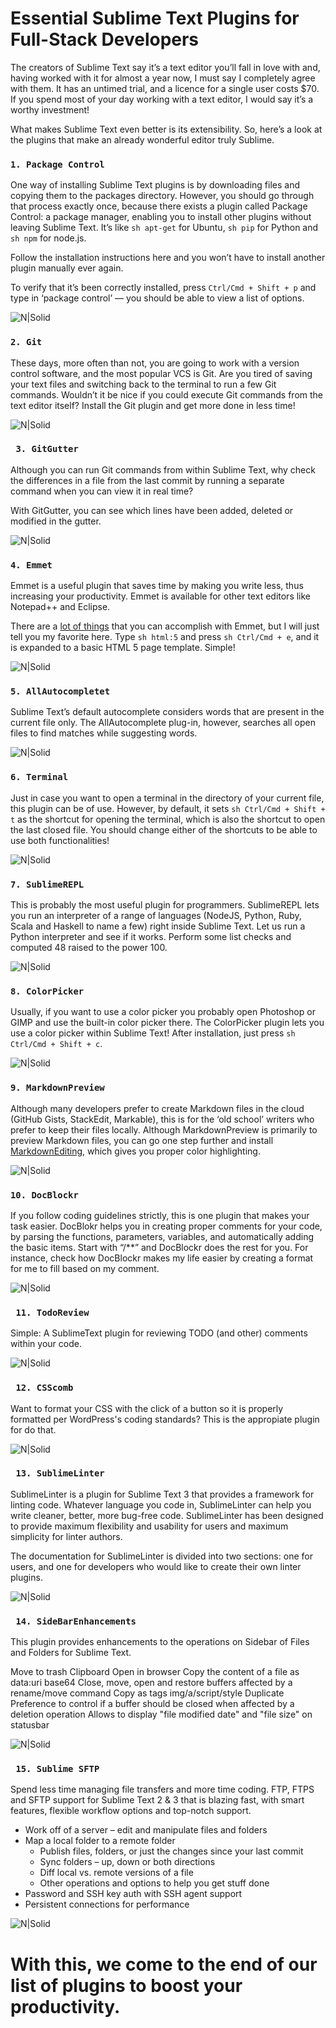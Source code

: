 # Essential Sublime Text Plugins for Full-Stack Developers
The creators of Sublime Text say it’s a text editor you’ll fall in love with and, having worked with it for almost a year now, I must say I completely agree with them. It has an untimed trial, and a licence for a single user costs $70. If you spend most of your day working with a text editor, I would say it’s a worthy investment!

What makes Sublime Text even better is its extensibility. So, here’s a look at the plugins that make an already wonderful editor truly Sublime.

### ```1. Package Control```

One way of installing Sublime Text plugins is by downloading files and copying them to the packages directory. However, you should go through that process exactly once, because there exists a plugin called Package Control: a package manager, enabling you to install other plugins without leaving Sublime Text. It’s like ```sh apt-get``` for Ubuntu, ```sh pip``` for Python and ```sh npm``` for node.js.

Follow the installation instructions here and you won’t have to install another plugin manually ever again.

To verify that it’s been correctly installed, press ```Ctrl/Cmd + Shift + p``` and type in ‘package control’ — you should be able to view a list of options.

![N|Solid](https://raw.githubusercontent.com/franvergara66/essential-sublime-plugins/master/images/1.png)

### ```2. Git```

These days, more often than not, you are going to work with a version control software, and the most popular VCS is Git. Are you tired of saving your text files and switching back to the terminal to run a few Git commands. Wouldn’t it be nice if you could execute Git commands from the text editor itself? Install the Git plugin and get more done in less time!

![N|Solid](https://raw.githubusercontent.com/franvergara66/essential-sublime-plugins/master/images/2.png)

### ``` 3. GitGutter```
Although you can run Git commands from within Sublime Text, why check the differences in a file from the last commit by running a separate command when you can view it in real time?

With GitGutter, you can see which lines have been added, deleted or modified in the gutter.

![N|Solid](https://raw.githubusercontent.com/franvergara66/essential-sublime-plugins/master/images/3.png)


### ```4. Emmet```

Emmet is a useful plugin that saves time by making you write less, thus increasing your productivity. Emmet is available for other text editors like Notepad++ and Eclipse.

There are a [lot of things](http://www.hongkiat.com/blog/html-css-faster-emmet/) that you can accomplish with Emmet, but I will just tell you my favorite here. Type ```sh html:5``` and press ```sh Ctrl/Cmd + e```, and it is expanded to a basic HTML 5 page template. Simple!

![N|Solid](https://raw.githubusercontent.com/franvergara66/essential-sublime-plugins/master/images/4.png)


### ```5. AllAutocompletet```

Sublime Text’s default autocomplete considers words that are present in the current file only. The AllAutocomplete plug-in, however, searches all open files to find matches while suggesting words.


![N|Solid](https://raw.githubusercontent.com/franvergara66/essential-sublime-plugins/master/images/5.png)

### ```6. Terminal```

Just in case you want to open a terminal in the directory of your current file, this plugin can be of use. However, by default, it sets ```sh Ctrl/Cmd + Shift + t``` as the shortcut for opening the terminal, which is also the shortcut to open the last closed file. You should change either of the shortcuts to be able to use both functionalities!


![N|Solid](https://raw.githubusercontent.com/franvergara66/essential-sublime-plugins/master/images/6.png)


### ```7. SublimeREPL```

This is probably the most useful plugin for programmers. SublimeREPL lets you run an interpreter of a range of languages (NodeJS, Python, Ruby, Scala and Haskell to name a few) right inside Sublime Text. Let us run a Python interpreter and see if it works. Perform some list checks and computed 48 raised to the power 100.

![N|Solid](https://raw.githubusercontent.com/franvergara66/essential-sublime-plugins/master/images/7.png)


### ```8. ColorPicker``` 
Usually, if you want to use a color picker you probably open Photoshop or GIMP and use the built-in color picker there. The ColorPicker plugin lets you use a color picker within Sublime Text! After installation, just press ```sh Ctrl/Cmd + Shift + c```.

![N|Solid](https://raw.githubusercontent.com/franvergara66/essential-sublime-plugins/master/images/8.png)

### ```9. MarkdownPreview``` 
Although many developers prefer to create Markdown files in the cloud (GitHub Gists, StackEdit, Markable), this is for the ‘old school’ writers who prefer to keep their files locally. Although MarkdownPreview is primarily to preview Markdown files, you can go one step further and install [MarkdownEditing](https://github.com/SublimeText-Markdown/MarkdownEditing), which gives you proper color highlighting.

![N|Solid](https://raw.githubusercontent.com/franvergara66/essential-sublime-plugins/master/images/9.png)

### ```10. DocBlockr``` 
If you follow coding guidelines strictly, this is one plugin that makes your task easier. DocBlokr helps you in creating proper comments for your code, by parsing the functions, parameters, variables, and automatically adding the basic items. Start with “/**” and DocBlockr does the rest for you. For instance, check how DocBlockr makes my life easier by creating a format for me to fill based on my comment.

![N|Solid](https://raw.githubusercontent.com/franvergara66/essential-sublime-plugins/master/images/10.png)


### ``` 11. Todo​Review```

Simple: A SublimeText plugin for reviewing TODO (and other) comments within your code.

![N|Solid](https://raw.githubusercontent.com/franvergara66/essential-sublime-plugins/master/images/11.png)

### ``` 12. CSScomb```

Want to format your CSS with the click of a button so it is properly formatted per WordPress's coding standards? This is the appropiate plugin for do that.

![N|Solid](https://raw.githubusercontent.com/franvergara66/essential-sublime-plugins/master/images/14.png)

### ``` 13. SublimeLinter```

SublimeLinter is a plugin for Sublime Text 3 that provides a framework for linting code. Whatever language you code in, SublimeLinter can help you write cleaner, better, more bug-free code. SublimeLinter has been designed to provide maximum flexibility and usability for users and maximum simplicity for linter authors.

The documentation for SublimeLinter is divided into two sections: one for users, and one for developers who would like to create their own linter plugins.

![N|Solid](https://raw.githubusercontent.com/franvergara66/essential-sublime-plugins/master/images/13.png)

### ``` 14. SideBarEnhancements```

This plugin provides enhancements to the operations on Sidebar of Files and Folders for Sublime Text.

Move to trash
Clipboard
Open in browser
Copy the content of a file as data:uri base64
Close, move, open and restore buffers affected by a rename/move command
Copy as tags img/a/script/style
Duplicate
Preference to control if a buffer should be closed when affected by a deletion operation
Allows to display "file modified date" and "file size" on statusbar

![N|Solid](https://raw.githubusercontent.com/franvergara66/essential-sublime-plugins/master/images/12.png)

### ``` 15. Sublime SFTP```

Spend less time managing file transfers and more time coding. FTP, FTPS and SFTP support for Sublime Text 2 & 3 that is blazing fast, with smart features, flexible workflow options and top-notch support.

* Work off of a server – edit and manipulate files and folders
* Map a local folder to a remote folder
	- Publish files, folders, or just the changes since your last commit
	- Sync folders – up, down or both directions
	- Diff local vs. remote versions of a file
	- Other operations and options to help you get stuff done
* Password and SSH key auth with SSH agent support
* Persistent connections for performance	

![N|Solid](https://raw.githubusercontent.com/franvergara66/essential-sublime-plugins/master/images/15.png)


# With this, we come to the end of our list of plugins to boost your productivity.